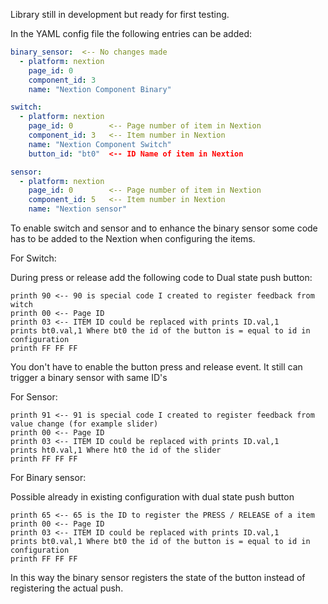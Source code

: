 
Library still in development but ready for first testing.

In the YAML config file the following entries can be added:
```yaml
binary_sensor:  <-- No changes made
  - platform: nextion
    page_id: 0
    component_id: 3
    name: "Nextion Component Binary"

switch:
  - platform: nextion
    page_id: 0        <-- Page number of item in Nextion
    component_id: 3   <-- Item number in Nextion
    name: "Nextion Component Switch"
    button_id: "bt0"  <-- ID Name of item in Nextion

sensor:
  - platform: nextion
    page_id: 0        <-- Page number of item in Nextion
    component_id: 5   <-- Item number in Nextion
    name: "Nextion sensor"
```
To enable switch and sensor and to enhance the binary sensor some code has to be added to the Nextion when configuring the items.

For Switch:

During press or release add the following code to Dual state push button:
```
printh 90 <-- 90 is special code I created to register feedback from witch 
printh 00 <-- Page ID
printh 03 <-- ITEM ID could be replaced with prints ID.val,1
prints bt0.val,1 Where bt0 the id of the button is = equal to id in configuration
printh FF FF FF
```
You don't have to enable the button press and release event. It still can trigger a binary sensor with same ID's

For Sensor:
```
printh 91 <-- 91 is special code I created to register feedback from value change (for example slider)
printh 00 <-- Page ID
printh 03 <-- ITEM ID could be replaced with prints ID.val,1
prints ht0.val,1 Where ht0 the id of the slider
printh FF FF FF
```
For Binary sensor:

Possible already in existing configuration with dual state push button
```
printh 65 <-- 65 is the ID to register the PRESS / RELEASE of a item  
printh 00 <-- Page ID
printh 03 <-- ITEM ID could be replaced with prints ID.val,1
prints bt0.val,1 Where bt0 the id of the button is = equal to id in configuration
printh FF FF FF
```
In this way the binary sensor registers the state of the button instead of registering the actual push. 

